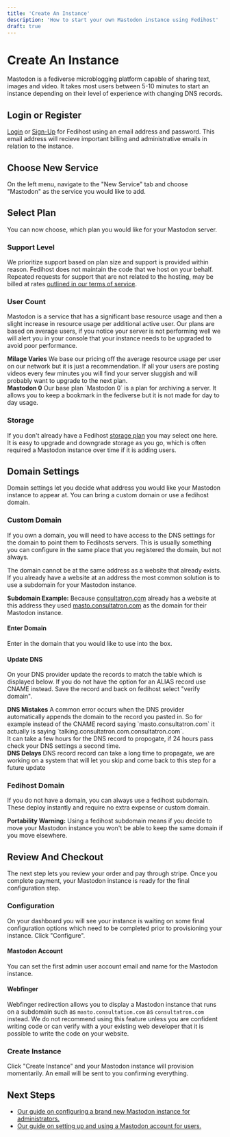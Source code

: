 ```yaml
---
title: 'Create An Instance'
description: 'How to start your own Mastodon instance using Fedihost'
draft: true
---
```

# Create An Instance 
Mastodon is a fediverse microblogging platform capable of sharing text,
images and video. It takes most users between 5-10 minutes to start an
instance depending on their level of experience with changing DNS records.

## Login or Register
[Login](/login) or [Sign-Up](/register) for Fedihost using an email address
and password. This email address will recieve important billing and
administrative emails in relation to the instance.

## Choose New Service
On the left menu, navigate to the "New Service" tab and choose "Mastodon"
as the service you would like to add.

## Select Plan
You can now choose, which plan you would like for your Mastodon server.

### Support Level
We prioritize support based on plan size and support is provided within
reason. Fedihost does not maintain the code that we host on your behalf.
Repeated requests for support that are not related to the hosting, may be
billed at rates [outlined in our terms of service](/tos).

### User Count
Mastodon is a service that has a significant base resource usage and then a
slight increase in resource usage per additional active user. Our plans are
based on average users, if you notice your server is not performing well we
will alert you in your console that your instance needs to be upgraded to
avoid poor performance.

<aside><strong>Milage Varies</strong>
We base our pricing off the average resource usage per user on our network
but it is just a recommendation. If all your users are posting videos
every few minutes you will find your server sluggish and will probably want
to upgrade to the next plan.</aside>

<aside><strong>Mastodon 0</strong>
Our base plan `Mastodon 0` is a plan for archiving a server. It allows you
to keep a bookmark in the fediverse but it is not made for day to day
usage.</aside>

### Storage
If you don't already have a Fedihost [storage plan](/pricing) you may
select one here. It is easy to upgrade and downgrade storage as you go,
which is often required a Mastodon instance over time if it is adding
users.

## Domain Settings
Domain settings let you decide what address you would like your Mastodon
instance to appear at. You can bring a custom domain or use a fedihost
domain.

### Custom Domain
If you own a domain, you will need to have access to the DNS settings for
the domain to point them to Fedihosts servers. This is usually something
you can configure in the same place that you registered the domain, but
not always.

The domain cannot be at the same address as a website that already exists.
If you already have a website at an address the most common solution is
to use a subdomain for your Mastodon instance.

<aside><strong>Subdomain Example:</strong>
Because <a href="https://consultatron.com/">consultatron.com</a> already
has a website at this address they used
<a href="https://masto.consultatron.com/">masto.consultatron.com</a>
as the domain for their Mastodon instance.</aside>

#### Enter Domain
Enter in the domain that you would like to use into the box.

#### Update DNS
On your DNS provider update the records to match the table which is
displayed below. If you do not have the option for an ALIAS record use
CNAME instead. Save the record and back on fedihost select "verify
domain".

<aside><strong>DNS Mistakes</strong>
A common error occurs when the DNS provider automatically appends the
domain to the record you pasted in. So for example instead of the CNAME
record saying `masto.consultatron.com` it actually is saying
`talking.consultatron.com.consultatron.com`.</aside>
It can take a few hours for the DNS record to propogate, if 24 hours pass
check your DNS settings a second time.
<aside><strong>DNS Delays</strong>
DNS record record can take a long time to propagate, we are working on a
system that will let you skip and come back to this step for a future
update </aside>

### Fedihost Domain
If you do not have a domain, you can always use a fedihost subdomain.
These deploy instantly and require no extra expense or custom domain.
<aside><strong>Portability Warning:</strong>
Using a fedihost subdomain means if you decide to move your Mastodon
instance you won't be able to keep the same domain if you move
elsewhere.</aside>

## Review And Checkout
The next step lets you review your order and pay through stripe. Once you
complete payment, your Mastodon instance is ready for the final
configuration step.

### Configuration
On your dashboard you will see your instance is waiting on some final
configuration options which need to be completed prior to provisioning
your instance. Click "Configure".

#### Mastodon Account
You can set the first admin user account email and name for the Mastodon
instance.

#### Webfinger
Webfinger redirection allows you to display a Mastodon instance that runs
on a subdomain such as `masto.consultation.com` as `consultatron.com`
instead. We do not recommend using this feature unless you are confident
writing code or can verify with a your existing web developer that it is
possible to write the code on your website.

### Create Instance
Click "Create Instance" and your Mastodon instance will provision
momentarily. An email will be sent to you confirming everything.


## Next Steps
- [Our guide on configuring a brand new Mastodon instance for
  administrators.](/articles/mastodon/creating/configuring)
- [Our guide on setting up and using a Mastodon account for
  users.](/articles/mastodon/newusers)
